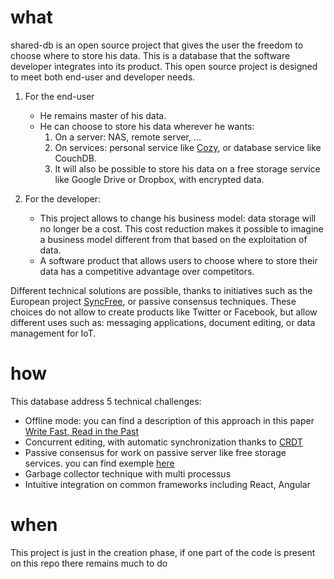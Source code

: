 # what

shared-db is an open source project that gives the user the freedom to choose where to store his data. This is a database that the software developer integrates into its product. This open source project is designed to meet both end-user and developer needs. 

1. For the end-user
    - He remains master of his data. 
    - He can choose to store his data wherever he wants: 
        1. On a server: NAS, remote server, ...
        2. On  services: personal service like [Cozy](www.cozy.io/en/), or database service like CouchDB. 
        3. It will also be possible to store his data on a free storage service like Google Drive or Dropbox, with encrypted data. 
 
2. For the developer: 
    - This project allows to change his business model: data storage will no longer be a cost. This cost reduction makes it possible to imagine a business model different from that based on the exploitation of data. 
    - A software product that allows users to choose where to store their data has a competitive advantage over competitors. 
 
Different technical solutions are possible, thanks to initiatives such as the European project [SyncFree](https://syncfree.lip6.fr/), or passive consensus techniques. These choices do not allow to create products like Twitter or Facebook, but allow different uses such as: messaging applications, document editing, or data management for IoT. 


# how
This database address 5 technical challenges:
* Offline mode: you can find a description of this approach in this paper [Write Fast, Read in the Past](https://hal.inria.fr/hal-01158370/document)
* Concurrent editing, with automatic synchronization thanks to [CRDT](http://hal.upmc.fr/inria-00555588/document)
* Passive consensus for work on passive server like free storage services. you can find exemple [here](http://ieeexplore.ieee.org/document/7436648/)
* Garbage collector technique with multi processus
* Intuitive integration on common frameworks including React, Angular

# when
This project is just in the creation phase, if one part of the code is present on this repo there remains much to do
